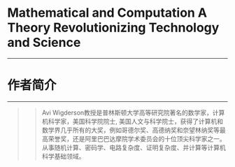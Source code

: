 # Mathematical and Computation A Theory Revolutionizing Technology and Science
---------------------------------------------------------
# 作者简介
--------------------------------------------------------
>>Avi Wigderson教授是普林斯顿大学高等研究院著名的数学家，计算机科学家，美国科学院院士, 美国人文与科学院士，获得了计算机和数学界几乎所有的大奖，例如哥德尔奖、高德纳奖和奈望林纳奖等最高荣誉奖，还是阿里巴巴达摩院学术委员会的十位顶尖科学家之一。从事随机计算、密码学、电路复杂度、证明复杂度、并计算等计算机科学基础领域。
